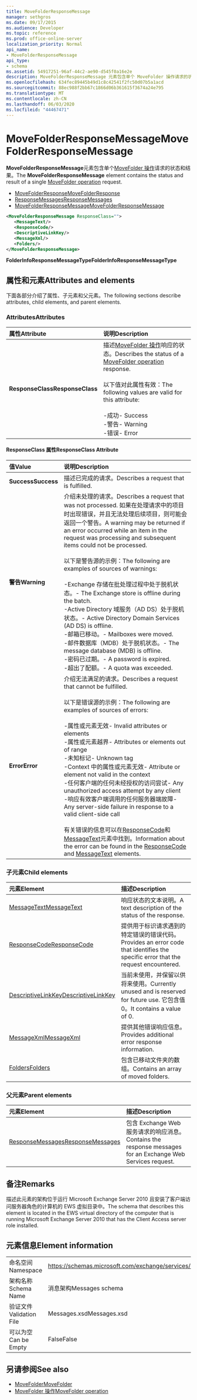 ```yaml
---
title: MoveFolderResponseMessage
manager: sethgros
ms.date: 09/17/2015
ms.audience: Developer
ms.topic: reference
ms.prod: office-online-server
localization_priority: Normal
api_name:
- MoveFolderResponseMessage
api_type:
- schema
ms.assetid: 54917251-96af-44c2-ae90-d545f0a16e2e
description: MoveFolderResponseMessage 元素包含单个 MoveFolder 操作请求的状态和结果。
ms.openlocfilehash: 634fec89445b49d1c8c42541f2fc50d07b5a1acd
ms.sourcegitcommit: 88ec988f2bb67c1866d06b361615f3674a24e795
ms.translationtype: MT
ms.contentlocale: zh-CN
ms.lasthandoff: 06/03/2020
ms.locfileid: "44467471"
---
```

# <a name="movefolderresponsemessage"></a><span data-ttu-id="3c465-103">MoveFolderResponseMessage</span><span class="sxs-lookup"><span data-stu-id="3c465-103">MoveFolderResponseMessage</span></span>

<span data-ttu-id="3c465-104">**MoveFolderResponseMessage**元素包含单个[MoveFolder 操作](movefolder-operation.md)请求的状态和结果。</span><span class="sxs-lookup"><span data-stu-id="3c465-104">The **MoveFolderResponseMessage** element contains the status and result of a single [MoveFolder operation](movefolder-operation.md) request.</span></span> 
  
- [<span data-ttu-id="3c465-105">MoveFolderResponse</span><span class="sxs-lookup"><span data-stu-id="3c465-105">MoveFolderResponse</span></span>](movefolderresponse.md)
- [<span data-ttu-id="3c465-106">ResponseMessages</span><span class="sxs-lookup"><span data-stu-id="3c465-106">ResponseMessages</span></span>](responsemessages.md)
- [<span data-ttu-id="3c465-107">MoveFolderResponseMessage</span><span class="sxs-lookup"><span data-stu-id="3c465-107">MoveFolderResponseMessage</span></span>](movefolderresponsemessage.md)
  
```xml
<MoveFolderResponseMessage ResponseClass="">
   <MessageText/>
   <ResponseCode/>
   <DescriptiveLinkKey/>
   <MessageXml/>
   <Folders/>
</MoveFolderResponseMessage>
```

 <span data-ttu-id="3c465-108">**FolderInfoResponseMessageType**</span><span class="sxs-lookup"><span data-stu-id="3c465-108">**FolderInfoResponseMessageType**</span></span>
## <a name="attributes-and-elements"></a><span data-ttu-id="3c465-109">属性和元素</span><span class="sxs-lookup"><span data-stu-id="3c465-109">Attributes and elements</span></span>

<span data-ttu-id="3c465-110">下面各部分介绍了属性、子元素和父元素。</span><span class="sxs-lookup"><span data-stu-id="3c465-110">The following sections describe attributes, child elements, and parent elements.</span></span>
  
### <a name="attributes"></a><span data-ttu-id="3c465-111">Attributes</span><span class="sxs-lookup"><span data-stu-id="3c465-111">Attributes</span></span>

|<span data-ttu-id="3c465-112">**属性**</span><span class="sxs-lookup"><span data-stu-id="3c465-112">**Attribute**</span></span>|<span data-ttu-id="3c465-113">**说明**</span><span class="sxs-lookup"><span data-stu-id="3c465-113">**Description**</span></span>|
|:-----|:-----|
|<span data-ttu-id="3c465-114">**ResponseClass**</span><span class="sxs-lookup"><span data-stu-id="3c465-114">**ResponseClass**</span></span> <br/> | <span data-ttu-id="3c465-115">描述[MoveFolder 操作](movefolder-operation.md)响应的状态。</span><span class="sxs-lookup"><span data-stu-id="3c465-115">Describes the status of a [MoveFolder operation](movefolder-operation.md) response.</span></span> <br/><br/><span data-ttu-id="3c465-116">以下值对此属性有效：</span><span class="sxs-lookup"><span data-stu-id="3c465-116">The following values are valid for this attribute:</span></span>  <br/><br/><span data-ttu-id="3c465-117">-成功</span><span class="sxs-lookup"><span data-stu-id="3c465-117">-  Success</span></span>  <br/><span data-ttu-id="3c465-118">-警告</span><span class="sxs-lookup"><span data-stu-id="3c465-118">-  Warning</span></span>  <br/><span data-ttu-id="3c465-119">-错误</span><span class="sxs-lookup"><span data-stu-id="3c465-119">-  Error</span></span>  <br/> |
   
#### <a name="responseclass-attribute"></a><span data-ttu-id="3c465-120">ResponseClass 属性</span><span class="sxs-lookup"><span data-stu-id="3c465-120">ResponseClass Attribute</span></span>

|<span data-ttu-id="3c465-121">**值**</span><span class="sxs-lookup"><span data-stu-id="3c465-121">**Value**</span></span>|<span data-ttu-id="3c465-122">**说明**</span><span class="sxs-lookup"><span data-stu-id="3c465-122">**Description**</span></span>|
|:-----|:-----|
|<span data-ttu-id="3c465-123">**Success**</span><span class="sxs-lookup"><span data-stu-id="3c465-123">**Success**</span></span> <br/> |<span data-ttu-id="3c465-124">描述已完成的请求。</span><span class="sxs-lookup"><span data-stu-id="3c465-124">Describes a request that is fulfilled.</span></span>  <br/> |
|<span data-ttu-id="3c465-125">**警告**</span><span class="sxs-lookup"><span data-stu-id="3c465-125">**Warning**</span></span> <br/> | <span data-ttu-id="3c465-126">介绍未处理的请求。</span><span class="sxs-lookup"><span data-stu-id="3c465-126">Describes a request that was not processed.</span></span> <span data-ttu-id="3c465-127">如果在处理请求中的项目时出现错误，并且无法处理后续项目，则可能会返回一个警告。</span><span class="sxs-lookup"><span data-stu-id="3c465-127">A warning may be returned if an error occurred while an item in the request was processing and subsequent items could not be processed.</span></span><br/><br/> <span data-ttu-id="3c465-128">以下是警告源的示例：</span><span class="sxs-lookup"><span data-stu-id="3c465-128">The following are examples of sources of warnings:</span></span>  <br/><br/><span data-ttu-id="3c465-129">-Exchange 存储在批处理过程中处于脱机状态。</span><span class="sxs-lookup"><span data-stu-id="3c465-129">-  The Exchange store is offline during the batch.</span></span>  <br/><span data-ttu-id="3c465-130">-Active Directory 域服务（AD DS）处于脱机状态。</span><span class="sxs-lookup"><span data-stu-id="3c465-130">-  Active Directory Domain Services (AD DS) is offline.</span></span>  <br/><span data-ttu-id="3c465-131">-邮箱已移动。</span><span class="sxs-lookup"><span data-stu-id="3c465-131">-  Mailboxes were moved.</span></span>  <br/><span data-ttu-id="3c465-132">-邮件数据库（MDB）处于脱机状态。</span><span class="sxs-lookup"><span data-stu-id="3c465-132">-  The message database (MDB) is offline.</span></span>  <br/><span data-ttu-id="3c465-133">-密码已过期。</span><span class="sxs-lookup"><span data-stu-id="3c465-133">-  A password is expired.</span></span>  <br/><span data-ttu-id="3c465-134">-超出了配额。</span><span class="sxs-lookup"><span data-stu-id="3c465-134">-  A quota was exceeded.</span></span>  <br/> |
|<span data-ttu-id="3c465-135">**Error**</span><span class="sxs-lookup"><span data-stu-id="3c465-135">**Error**</span></span> <br/> | <span data-ttu-id="3c465-136">介绍无法满足的请求。</span><span class="sxs-lookup"><span data-stu-id="3c465-136">Describes a request that cannot be fulfilled.</span></span> <br/><br/><span data-ttu-id="3c465-137">以下是错误源的示例：</span><span class="sxs-lookup"><span data-stu-id="3c465-137">The following are examples of sources of errors:</span></span>  <br/><br/><span data-ttu-id="3c465-138">-属性或元素无效</span><span class="sxs-lookup"><span data-stu-id="3c465-138">-  Invalid attributes or elements</span></span>  <br/><span data-ttu-id="3c465-139">-属性或元素越界</span><span class="sxs-lookup"><span data-stu-id="3c465-139">-  Attributes or elements out of range</span></span>  <br/><span data-ttu-id="3c465-140">-未知标记</span><span class="sxs-lookup"><span data-stu-id="3c465-140">-  Unknown tag</span></span>  <br/><span data-ttu-id="3c465-141">-Context 中的属性或元素无效</span><span class="sxs-lookup"><span data-stu-id="3c465-141">-  Attribute or element not valid in the context</span></span>  <br/><span data-ttu-id="3c465-142">-任何客户端的任何未经授权的访问尝试</span><span class="sxs-lookup"><span data-stu-id="3c465-142">-  Any unauthorized access attempt by any client</span></span>  <br/><span data-ttu-id="3c465-143">-响应有效客户端调用的任何服务器端故障</span><span class="sxs-lookup"><span data-stu-id="3c465-143">-  Any server-side failure in response to a valid client-side call</span></span>  <br/><br/>  <span data-ttu-id="3c465-144">有关错误的信息可以在[ResponseCode](responsecode.md)和[MessageText](messagetext.md)元素中找到。</span><span class="sxs-lookup"><span data-stu-id="3c465-144">Information about the error can be found in the [ResponseCode](responsecode.md) and [MessageText](messagetext.md) elements.</span></span>  <br/> |
   
### <a name="child-elements"></a><span data-ttu-id="3c465-145">子元素</span><span class="sxs-lookup"><span data-stu-id="3c465-145">Child elements</span></span>

|<span data-ttu-id="3c465-146">**元素**</span><span class="sxs-lookup"><span data-stu-id="3c465-146">**Element**</span></span>|<span data-ttu-id="3c465-147">**描述**</span><span class="sxs-lookup"><span data-stu-id="3c465-147">**Description**</span></span>|
|:-----|:-----|
|[<span data-ttu-id="3c465-148">MessageText</span><span class="sxs-lookup"><span data-stu-id="3c465-148">MessageText</span></span>](messagetext.md) <br/> |<span data-ttu-id="3c465-149">响应状态的文本说明。</span><span class="sxs-lookup"><span data-stu-id="3c465-149">A text description of the status of the response.</span></span>  <br/> |
|[<span data-ttu-id="3c465-150">ResponseCode</span><span class="sxs-lookup"><span data-stu-id="3c465-150">ResponseCode</span></span>](responsecode.md) <br/> |<span data-ttu-id="3c465-151">提供用于标识请求遇到的特定错误的错误代码。</span><span class="sxs-lookup"><span data-stu-id="3c465-151">Provides an error code that identifies the specific error that the request encountered.</span></span>  <br/> |
|[<span data-ttu-id="3c465-152">DescriptiveLinkKey</span><span class="sxs-lookup"><span data-stu-id="3c465-152">DescriptiveLinkKey</span></span>](descriptivelinkkey.md) <br/> |<span data-ttu-id="3c465-153">当前未使用，并保留以供将来使用。</span><span class="sxs-lookup"><span data-stu-id="3c465-153">Currently unused and is reserved for future use.</span></span> <span data-ttu-id="3c465-154">它包含值0。</span><span class="sxs-lookup"><span data-stu-id="3c465-154">It contains a value of 0.</span></span>  <br/> |
|[<span data-ttu-id="3c465-155">MessageXml</span><span class="sxs-lookup"><span data-stu-id="3c465-155">MessageXml</span></span>](messagexml.md) <br/> |<span data-ttu-id="3c465-156">提供其他错误响应信息。</span><span class="sxs-lookup"><span data-stu-id="3c465-156">Provides additional error response information.</span></span>  <br/> |
|[<span data-ttu-id="3c465-157">Folders</span><span class="sxs-lookup"><span data-stu-id="3c465-157">Folders</span></span>](folders-ex15websvcsotherref.md) <br/> |<span data-ttu-id="3c465-158">包含已移动文件夹的数组。</span><span class="sxs-lookup"><span data-stu-id="3c465-158">Contains an array of moved folders.</span></span>  <br/> |
   
### <a name="parent-elements"></a><span data-ttu-id="3c465-159">父元素</span><span class="sxs-lookup"><span data-stu-id="3c465-159">Parent elements</span></span>

|<span data-ttu-id="3c465-160">**元素**</span><span class="sxs-lookup"><span data-stu-id="3c465-160">**Element**</span></span>|<span data-ttu-id="3c465-161">**描述**</span><span class="sxs-lookup"><span data-stu-id="3c465-161">**Description**</span></span>|
|:-----|:-----|
|[<span data-ttu-id="3c465-162">ResponseMessages</span><span class="sxs-lookup"><span data-stu-id="3c465-162">ResponseMessages</span></span>](responsemessages.md) <br/> |<span data-ttu-id="3c465-163">包含 Exchange Web 服务请求的响应消息。</span><span class="sxs-lookup"><span data-stu-id="3c465-163">Contains the response messages for an Exchange Web Services request.</span></span>  <br/> |
   
## <a name="remarks"></a><span data-ttu-id="3c465-164">备注</span><span class="sxs-lookup"><span data-stu-id="3c465-164">Remarks</span></span>

<span data-ttu-id="3c465-165">描述此元素的架构位于运行 Microsoft Exchange Server 2010 且安装了客户端访问服务器角色的计算机的 EWS 虚拟目录中。</span><span class="sxs-lookup"><span data-stu-id="3c465-165">The schema that describes this element is located in the EWS virtual directory of the computer that is running Microsoft Exchange Server 2010 that has the Client Access server role installed.</span></span>
  
## <a name="element-information"></a><span data-ttu-id="3c465-166">元素信息</span><span class="sxs-lookup"><span data-stu-id="3c465-166">Element information</span></span>

|||
|:-----|:-----|
|<span data-ttu-id="3c465-167">命名空间</span><span class="sxs-lookup"><span data-stu-id="3c465-167">Namespace</span></span>  <br/> |https://schemas.microsoft.com/exchange/services/2006/messages  <br/> |
|<span data-ttu-id="3c465-168">架构名称</span><span class="sxs-lookup"><span data-stu-id="3c465-168">Schema Name</span></span>  <br/> |<span data-ttu-id="3c465-169">消息架构</span><span class="sxs-lookup"><span data-stu-id="3c465-169">Messages schema</span></span>  <br/> |
|<span data-ttu-id="3c465-170">验证文件</span><span class="sxs-lookup"><span data-stu-id="3c465-170">Validation File</span></span>  <br/> |<span data-ttu-id="3c465-171">Messages.xsd</span><span class="sxs-lookup"><span data-stu-id="3c465-171">Messages.xsd</span></span>  <br/> |
|<span data-ttu-id="3c465-172">可以为空</span><span class="sxs-lookup"><span data-stu-id="3c465-172">Can be Empty</span></span>  <br/> |<span data-ttu-id="3c465-173">False</span><span class="sxs-lookup"><span data-stu-id="3c465-173">False</span></span>  <br/> |
   
## <a name="see-also"></a><span data-ttu-id="3c465-174">另请参阅</span><span class="sxs-lookup"><span data-stu-id="3c465-174">See also</span></span>

- [<span data-ttu-id="3c465-175">MoveFolder</span><span class="sxs-lookup"><span data-stu-id="3c465-175">MoveFolder</span></span>](movefolder.md)
- [<span data-ttu-id="3c465-176">MoveFolder 操作</span><span class="sxs-lookup"><span data-stu-id="3c465-176">MoveFolder operation</span></span>](movefolder-operation.md)

